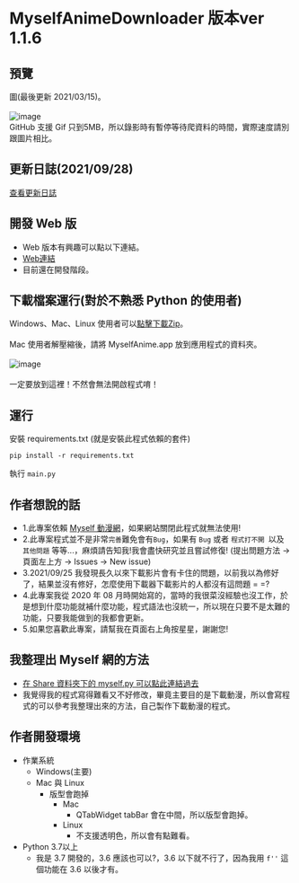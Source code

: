 # MyselfAnimeDownloader 版本ver 1.1.6
## 預覽
圖(最後更新 2021/03/15)。<br><br>
![image](https://i.imgur.com/rXhfd67.gif)<br>
GitHub 支援 Gif 只到5MB，所以錄影時有暫停等待爬資料的時間，實際速度請別跟圖片相比。

## 更新日誌(2021/09/28)
[查看更新日誌](https://github.com/hgalytoby/MyselfAnimeDownloader/blob/master/UpdateLog.md)	

## 開發 Web 版
- Web 版本有興趣可以點以下連結。
- [Web連結](https://bit.ly/gtihub-animate)
- 目前還在開發階段。

## 下載檔案運行(對於不熟悉 Python 的使用者)
Windows、Mac、Linux 使用者可以[點擊下載Zip](https://github.com/hgalytoby/MyselfAnimeDownloader/releases)。<br><br>
Mac 使用者解壓縮後，請將 MyselfAnime.app 放到應用程式的資料夾。<br>
<br>
![image](https://i.imgur.com/0hPR31d.png)
<br><br>
一定要放到這裡！不然會無法開啟程式唷！
<br>


## 運行
安裝 requirements.txt (就是安裝此程式依賴的套件)<br>

`pip install -r requirements.txt`<br>

執行 `main.py` <br>


## 作者想說的話
- 1.此專案依賴 [Myself 動漫網](https://myself-bbs.com/portal.php)，如果網站關閉此程式就無法使用!
- 2.此專案程式並不是非常`完善`難免會有`Bug`，如果有 `Bug` 或者 `程式打不開 `以及 `其他問題` 等等...，麻煩請告知我!我會盡快研究並且嘗試修復! (提出問題方法 -> 頁面左上方 -> Issues -> New issue)
- 3.2021/09/25 我發現長久以來下載影片會有卡住的問題，以前我以為修好了，結果並沒有修好，怎麼使用下載器下載影片的人都沒有這問題 = =?
- 4.此專案我從 2020 年 08 月時開始寫的，當時的我很菜沒經驗也沒工作，於是想到什麼功能就補什麼功能，程式語法也沒統一，所以現在只要不是太難的功能，只要我能做到的我都會更新。
- 5.如果您喜歡此專案，請幫我在頁面右上角按星星，謝謝您!

## 我整理出 Myself 網的方法
- [在 Share 資料夾下的 myself.py 可以點此連結過去](https://github.com/hgalytoby/MyselfAnimeDownloader/tree/master/Share)
- 我覺得我的程式寫得難看又不好修改，畢竟主要目的是下載動漫，所以會寫程式的可以參考我整理出來的方法，自己製作下載動漫的程式。

## 作者開發環境
- 作業系統
	- Windows(主要)
	- Mac 與 Linux
		- 版型會跑掉
			- Mac
				- QTabWidget tabBar 會在中間，所以版型會跑掉。
			- Linux
				-  不支援透明色，所以會有點難看。
- Python 3.7以上
	- 我是 3.7 開發的，3.6 應該也可以?，3.6 以下就不行了，因為我用 `f''` 這個功能在 3.6 以後才有。

